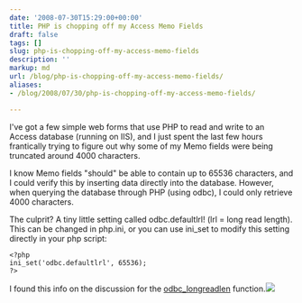 ```yaml
---
date: '2008-07-30T15:29:00+00:00'
title: PHP is chopping off my Access Memo Fields
draft: false
tags: []
slug: php-is-chopping-off-my-access-memo-fields
description: ''
markup: md
url: /blog/php-is-chopping-off-my-access-memo-fields/
aliases:
- /blog/2008/07/30/php-is-chopping-off-my-access-memo-fields/

---
```


I've got a few simple web forms that use PHP to read and write to an Access database (running on IIS), and I just spent the last few hours frantically trying to figure out why some of my Memo fields were being truncated around 4000 characters.   
  
I know Memo fields "should" be able to contain up to 65536 characters, and I could verify this by inserting data directly into the database. However, when querying the database through PHP (using odbc), I could only retrieve 4000 characters.  
  
The culprit? A tiny little setting called odbc.defaultlrl! (lrl = long read length). This can be changed in php.ini, or you can use ini\_set to modify this setting directly in your php script:  

```
<?php  
ini_set('odbc.defaultlrl', 65536);  
?>  

```
  
I found this info on the discussion for the [odbc\_longreadlen](http://us3.php.net/manual/en/function.odbc-longreadlen.php) function.![](https://blogger.googleusercontent.com/tracker/4123748873183487963-6208247461343887893?l=bradmontgomery.blogspot.com)